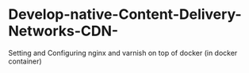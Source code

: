 # Develop-native-Content-Delivery-Networks-CDN-
Setting and Configuring nginx and varnish on top of docker (in docker container)
